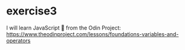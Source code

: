 # exercise3
I will learn JavaScript 🌚
from the Odin Project: https://www.theodinproject.com/lessons/foundations-variables-and-operators
